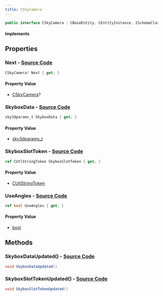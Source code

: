 ```yaml
---
title: CSkyCamera
---
```


```csharp
public interface CSkyCamera : CBaseEntity, CEntityInstance, ISchemaClass<CEntityInstance>, ISchemaClass<CBaseEntity>, ISchemaClass<CSkyCamera>, ISchemaField, ISchemaClass, INativeHandle
```

#### Implements

## Properties

### **Next** - [Source Code](https://github.com/swiftly-solution/swiftlys2/blob/main/managed/src/SwiftlyS2.Generated/Schemas/Interfaces/CSkyCamera.cs#L22)

```csharp
CSkyCamera? Next { get; }
```

#### Property Value

- [CSkyCamera](/docs/api/shared/schemadefinitions/cskycamera)?

### **SkyboxData** - [Source Code](https://github.com/swiftly-solution/swiftlys2/blob/main/managed/src/SwiftlyS2.Generated/Schemas/Interfaces/CSkyCamera.cs#L16)

```csharp
sky3dparams_t SkyboxData { get; }
```

#### Property Value

- [sky3dparams_t](/docs/api/shared/schemadefinitions/sky3dparams_t)

### **SkyboxSlotToken** - [Source Code](https://github.com/swiftly-solution/swiftlys2/blob/main/managed/src/SwiftlyS2.Generated/Schemas/Interfaces/CSkyCamera.cs#L18)

```csharp
ref CUtlStringToken SkyboxSlotToken { get; }
```

#### Property Value

- [CUtlStringToken](/docs/api/shared/natives/cutlstringtoken)

### **UseAngles** - [Source Code](https://github.com/swiftly-solution/swiftlys2/blob/main/managed/src/SwiftlyS2.Generated/Schemas/Interfaces/CSkyCamera.cs#L20)

```csharp
ref bool UseAngles { get; }
```

#### Property Value

- [bool](https://learn.microsoft.com/dotnet/api/system.boolean)

## Methods

### **SkyboxDataUpdated()** - [Source Code](https://github.com/swiftly-solution/swiftlys2/blob/main/managed/src/SwiftlyS2.Generated/Schemas/Interfaces/CSkyCamera.cs#L24)

```csharp
void SkyboxDataUpdated()
```

### **SkyboxSlotTokenUpdated()** - [Source Code](https://github.com/swiftly-solution/swiftlys2/blob/main/managed/src/SwiftlyS2.Generated/Schemas/Interfaces/CSkyCamera.cs#L25)

```csharp
void SkyboxSlotTokenUpdated()
```

